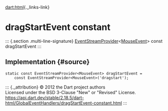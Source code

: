 [dart:html](../../dart-html/dart-html-library){._links-link}

dragStartEvent constant
=======================

::: {.section .multi-line-signature}
[EventStreamProvider](../eventstreamprovider-class)\<[MouseEvent](../mouseevent-class)\>
const dragStartEvent
:::

Implementation {#source}
--------------

``` {.language-dart data-language="dart"}
static const EventStreamProvider<MouseEvent> dragStartEvent =
    const EventStreamProvider<MouseEvent>('dragstart');
```

::: {._attribution}
© 2012 the Dart project authors\
Licensed under the BSD 3-Clause \"New\" or \"Revised\" License.\
<https://api.dart.dev/stable/2.18.5/dart-html/GlobalEventHandlers/dragStartEvent-constant.html>
:::
